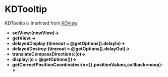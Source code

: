 # KDTooltip

KDTooltip is inerhited from [KDView](/core/KDView). 

* **setView:(newView)->**
* **getView:->**
* **delayedDisplay:(timeout = @getOptions().delayIn)->**
* **delayedDestroy:(timeout = @getOptions().delayOut)->**
* **translateCompassDirections:(o)->**
* **display:(o = @getOptions())->**
* **getCorrectPositionCoordinates:(o={},positionValues,callback=noop)->**

